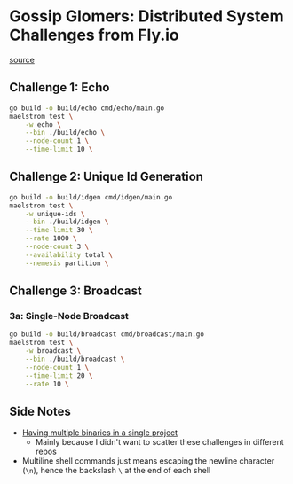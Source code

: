 # Gossip Glomers: Distributed System Challenges from Fly.io
[source](https://fly.io/dist-sys/)

## Challenge 1: Echo
```sh
go build -o build/echo cmd/echo/main.go
maelstrom test \
    -w echo \
    --bin ./build/echo \
    --node-count 1 \
    --time-limit 10 \
```

## Challenge 2: Unique Id Generation
```sh
go build -o build/idgen cmd/idgen/main.go
maelstrom test \
    -w unique-ids \
    --bin ./build/idgen \
    --time-limit 30 \
    --rate 1000 \
    --node-count 3 \
    --availability total \
    --nemesis partition \
```

## Challenge 3: Broadcast

### 3a: Single-Node Broadcast
```sh
go build -o build/broadcast cmd/broadcast/main.go
maelstrom test \
    -w broadcast \
    --bin ./build/broadcast \
    --node-count 1 \
    --time-limit 20 \
    --rate 10 \
```

## Side Notes
- [Having multiple binaries in a single project](https://ieftimov.com/posts/golang-package-multiple-binaries)
    - Mainly because I didn't want to scatter these challenges in different repos
- Multiline shell commands just means escaping the newline character (`\n`), hence the backslash `\` at the end of each shell 
